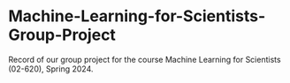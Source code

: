 # Machine-Learning-for-Scientists-Group-Project
Record of our group project for the course Machine Learning for Scientists (02-620), Spring 2024.
